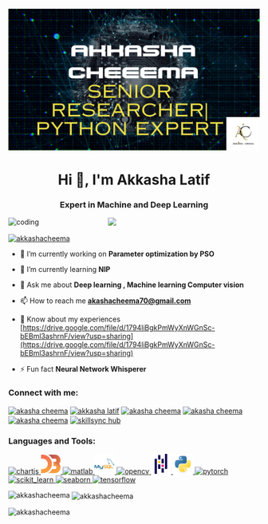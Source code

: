 ![logo](https://github.com/Akkashacheema/Akkashacheema/blob/main/Akkasha%20Cheeema.png)
<h1 align="center">Hi 👋, I'm Akkasha Latif</h1>
<h3 align="center">Expert in Machine and Deep Learning</h3>
<img align = "left" alt="coding" width="200" src="https://cdnl.iconscout.com/lottie/premium/preview-watermark/female-web-developer-7362400-6031665.mp4">
<p align="left"> <img src="https://user-images.githubusercontent.com/59734313/157189039-c09b3e38-9f42-42c0-ab54-14f1574190a7.gif" /> </p>

<p align="left"> <a href="https://github.com/ryo-ma/github-profile-trophy"><img src="https://github-profile-trophy.vercel.app/?username=akkashacheema" alt="akkashacheema" /></a> </p>

- 🔭 I’m currently working on **Parameter optimization by PSO**

- 🌱 I’m currently learning **NlP**

- 💬 Ask me about **Deep learning , Machine learning Computer vision**

- 📫 How to reach me **akashacheema70@gmail.com**

- 📄 Know about my experiences [https://drive.google.com/file/d/1794liBgkPmWyXnWGnSc-bEBml3ashrnF/view?usp=sharing](https://drive.google.com/file/d/1794liBgkPmWyXnWGnSc-bEBml3ashrnF/view?usp=sharing)

- ⚡ Fun fact **Neural Network Whisperer**

<h3 align="left">Connect with me:</h3>
<p align="left">
<a href="https://twitter.com/akasha cheema" target="blank"><img align="center" src="https://raw.githubusercontent.com/rahuldkjain/github-profile-readme-generator/master/src/images/icons/Social/twitter.svg" alt="akasha cheema" height="30" width="40" /></a>
<a href="https://linkedin.com/in/akkasha latif" target="blank"><img align="center" src="https://raw.githubusercontent.com/rahuldkjain/github-profile-readme-generator/master/src/images/icons/Social/linked-in-alt.svg" alt="akkasha latif" height="30" width="40" /></a>
<a href="https://kaggle.com/akasha cheema" target="blank"><img align="center" src="https://raw.githubusercontent.com/rahuldkjain/github-profile-readme-generator/master/src/images/icons/Social/kaggle.svg" alt="akasha cheema" height="30" width="40" /></a>
<a href="https://fb.com/akasha cheema" target="blank"><img align="center" src="https://raw.githubusercontent.com/rahuldkjain/github-profile-readme-generator/master/src/images/icons/Social/facebook.svg" alt="akasha cheema" height="30" width="40" /></a>
<a href="https://instagram.com/akasha cheema" target="blank"><img align="center" src="https://raw.githubusercontent.com/rahuldkjain/github-profile-readme-generator/master/src/images/icons/Social/instagram.svg" alt="akasha cheema" height="30" width="40" /></a>
<a href="https://www.youtube.com/c/skillsync hub" target="blank"><img align="center" src="https://raw.githubusercontent.com/rahuldkjain/github-profile-readme-generator/master/src/images/icons/Social/youtube.svg" alt="skillsync hub" height="30" width="40" /></a>
</p>

<h3 align="left">Languages and Tools:</h3>
<p align="left"> <a href="https://www.chartjs.org" target="_blank" rel="noreferrer"> <img src="https://www.chartjs.org/media/logo-title.svg" alt="chartjs" width="40" height="40"/> </a> <a href="https://d3js.org/" target="_blank" rel="noreferrer"> <img src="https://raw.githubusercontent.com/devicons/devicon/master/icons/d3js/d3js-original.svg" alt="d3js" width="40" height="40"/> </a> <a href="https://www.mathworks.com/" target="_blank" rel="noreferrer"> <img src="https://upload.wikimedia.org/wikipedia/commons/2/21/Matlab_Logo.png" alt="matlab" width="40" height="40"/> </a> <a href="https://www.mysql.com/" target="_blank" rel="noreferrer"> <img src="https://raw.githubusercontent.com/devicons/devicon/master/icons/mysql/mysql-original-wordmark.svg" alt="mysql" width="40" height="40"/> </a> <a href="https://opencv.org/" target="_blank" rel="noreferrer"> <img src="https://www.vectorlogo.zone/logos/opencv/opencv-icon.svg" alt="opencv" width="40" height="40"/> </a> <a href="https://pandas.pydata.org/" target="_blank" rel="noreferrer"> <img src="https://raw.githubusercontent.com/devicons/devicon/2ae2a900d2f041da66e950e4d48052658d850630/icons/pandas/pandas-original.svg" alt="pandas" width="40" height="40"/> </a> <a href="https://www.python.org" target="_blank" rel="noreferrer"> <img src="https://raw.githubusercontent.com/devicons/devicon/master/icons/python/python-original.svg" alt="python" width="40" height="40"/> </a> <a href="https://pytorch.org/" target="_blank" rel="noreferrer"> <img src="https://www.vectorlogo.zone/logos/pytorch/pytorch-icon.svg" alt="pytorch" width="40" height="40"/> </a> <a href="https://scikit-learn.org/" target="_blank" rel="noreferrer"> <img src="https://upload.wikimedia.org/wikipedia/commons/0/05/Scikit_learn_logo_small.svg" alt="scikit_learn" width="40" height="40"/> </a> <a href="https://seaborn.pydata.org/" target="_blank" rel="noreferrer"> <img src="https://seaborn.pydata.org/_images/logo-mark-lightbg.svg" alt="seaborn" width="40" height="40"/> </a> <a href="https://www.tensorflow.org" target="_blank" rel="noreferrer"> <img src="https://www.vectorlogo.zone/logos/tensorflow/tensorflow-icon.svg" alt="tensorflow" width="40" height="40"/> </a> </p>

<p><img align="left" src="https://github-readme-stats.vercel.app/api/top-langs?username=akkashacheema&show_icons=true&locale=en&layout=compact" alt="akkashacheema" /></p>

<p>&nbsp;<img align="center" src="https://github-readme-stats.vercel.app/api?username=akkashacheema&show_icons=true&locale=en" alt="akkashacheema" /></p>

<p><img align="center" src="https://github-readme-streak-stats.herokuapp.com/?user=akkashacheema&" alt="akkashacheema" /></p>
